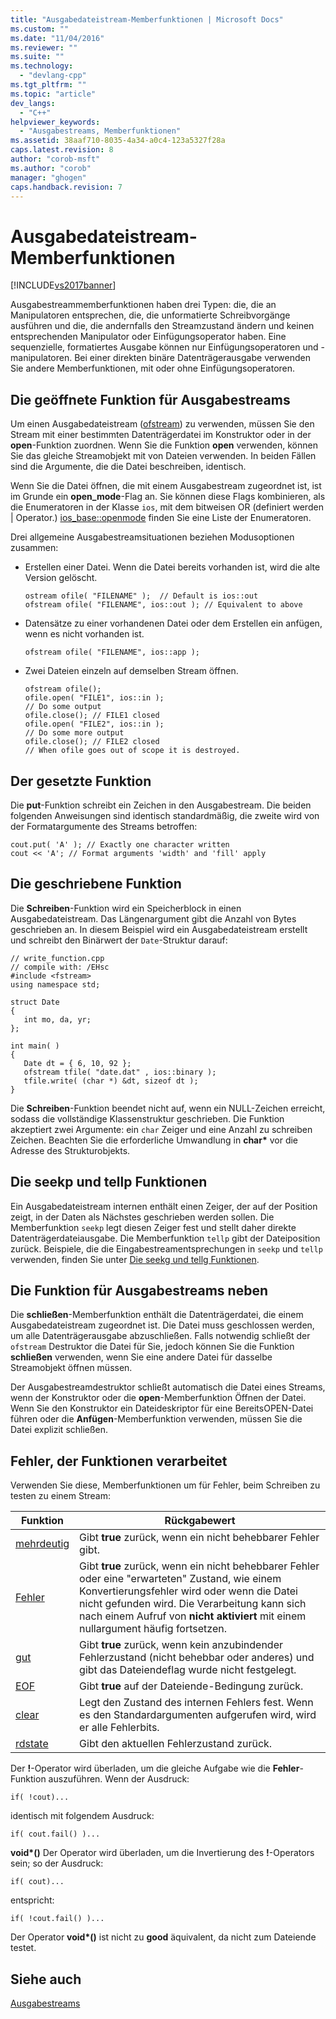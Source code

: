 ```yaml
---
title: "Ausgabedateistream-Memberfunktionen | Microsoft Docs"
ms.custom: ""
ms.date: "11/04/2016"
ms.reviewer: ""
ms.suite: ""
ms.technology: 
  - "devlang-cpp"
ms.tgt_pltfrm: ""
ms.topic: "article"
dev_langs: 
  - "C++"
helpviewer_keywords: 
  - "Ausgabestreams, Memberfunktionen"
ms.assetid: 38aaf710-8035-4a34-a0c4-123a5327f28a
caps.latest.revision: 8
author: "corob-msft"
ms.author: "corob"
manager: "ghogen"
caps.handback.revision: 7
---
```

# Ausgabedateistream-Memberfunktionen
[!INCLUDE[vs2017banner](../assembler/inline/includes/vs2017banner.md)]

Ausgabestreammemberfunktionen haben drei Typen: die, die an Manipulatoren entsprechen, die, die unformatierte Schreibvorgänge ausführen und die, die andernfalls den Streamzustand ändern und keinen entsprechenden Manipulator oder Einfügungsoperator haben.  Eine sequenzielle, formatiertes Ausgabe können nur Einfügungsoperatoren und \-manipulatoren.  Bei einer direkten binäre Datenträgerausgabe verwenden Sie andere Memberfunktionen, mit oder ohne Einfügungsoperatoren.  
  
## Die geöffnete Funktion für Ausgabestreams  
 Um einen Ausgabedateistream \([ofstream](../Topic/ofstream.md)\) zu verwenden, müssen Sie den Stream mit einer bestimmten Datenträgerdatei im Konstruktor oder in der **open**\-Funktion zuordnen.  Wenn Sie die Funktion **open** verwenden, können Sie das gleiche Streamobjekt mit von Dateien verwenden.  In beiden Fällen sind die Argumente, die die Datei beschreiben, identisch.  
  
 Wenn Sie die Datei öffnen, die mit einem Ausgabestream zugeordnet ist, ist im Grunde ein **open\_mode**\-Flag an.  Sie können diese Flags kombinieren, als die Enumeratoren in der Klasse `ios`, mit dem bitweisen OR \(definiert werden &#124; Operator.\)  [ios\_base::openmode](../Topic/ios_base::openmode.md) finden Sie eine Liste der Enumeratoren.  
  
 Drei allgemeine Ausgabestreamsituationen beziehen Modusoptionen zusammen:  
  
-   Erstellen einer Datei.  Wenn die Datei bereits vorhanden ist, wird die alte Version gelöscht.  
  
    ```  
    ostream ofile( "FILENAME" );  // Default is ios::out  
    ofstream ofile( "FILENAME", ios::out ); // Equivalent to above  
    ```  
  
-   Datensätze zu einer vorhandenen Datei oder dem Erstellen ein anfügen, wenn es nicht vorhanden ist.  
  
    ```  
    ofstream ofile( "FILENAME", ios::app );  
    ```  
  
-   Zwei Dateien einzeln auf demselben Stream öffnen.  
  
    ```  
    ofstream ofile();  
    ofile.open( "FILE1", ios::in );  
    // Do some output  
    ofile.close(); // FILE1 closed  
    ofile.open( "FILE2", ios::in );  
    // Do some more output  
    ofile.close(); // FILE2 closed  
    // When ofile goes out of scope it is destroyed.  
    ```  
  
## Der gesetzte Funktion  
 Die **put**\-Funktion schreibt ein Zeichen in den Ausgabestream.  Die beiden folgenden Anweisungen sind identisch standardmäßig, die zweite wird von der Formatargumente des Streams betroffen:  
  
```  
cout.put( 'A' ); // Exactly one character written  
cout << 'A'; // Format arguments 'width' and 'fill' apply   
```  
  
## Die geschriebene Funktion  
 Die **Schreiben**\-Funktion wird ein Speicherblock in einen Ausgabedateistream.  Das Längenargument gibt die Anzahl von Bytes geschrieben an.  In diesem Beispiel wird ein Ausgabedateistream erstellt und schreibt den Binärwert der `Date`\-Struktur darauf:  
  
```  
// write_function.cpp  
// compile with: /EHsc  
#include <fstream>  
using namespace std;  
  
struct Date  
{  
   int mo, da, yr;  
};  
  
int main( )  
{  
   Date dt = { 6, 10, 92 };  
   ofstream tfile( "date.dat" , ios::binary );  
   tfile.write( (char *) &dt, sizeof dt );  
}  
```  
  
 Die **Schreiben**\-Funktion beendet nicht auf, wenn ein NULL\-Zeichen erreicht, sodass die vollständige Klassenstruktur geschrieben.  Die Funktion akzeptiert zwei Argumente: ein `char` Zeiger und eine Anzahl zu schreiben Zeichen.  Beachten Sie die erforderliche Umwandlung in **char\*** vor die Adresse des Strukturobjekts.  
  
## Die seekp und tellp Funktionen  
 Ein Ausgabedateistream internen enthält einen Zeiger, der auf der Position zeigt, in der Daten als Nächstes geschrieben werden sollen.  Die Memberfunktion `seekp` legt diesen Zeiger fest und stellt daher direkte Datenträgerdateiausgabe.  Die Memberfunktion `tellp` gibt der Dateiposition zurück.  Beispiele, die die Eingabestreamentsprechungen in `seekp` und `tellp` verwenden, finden Sie unter [Die seekg und tellg Funktionen](../standard-library/input-stream-member-functions.md).  
  
## Die Funktion für Ausgabestreams neben  
 Die **schließen**\-Memberfunktion enthält die Datenträgerdatei, die einem Ausgabedateistream zugeordnet ist.  Die Datei muss geschlossen werden, um alle Datenträgerausgabe abzuschließen.  Falls notwendig schließt der `ofstream` Destruktor die Datei für Sie, jedoch können Sie die Funktion **schließen** verwenden, wenn Sie eine andere Datei für dasselbe Streamobjekt öffnen müssen.  
  
 Der Ausgabestreamdestruktor schließt automatisch die Datei eines Streams, wenn der Konstruktor oder die **open**\-Memberfunktion Öffnen der Datei.  Wenn Sie den Konstruktor ein Dateideskriptor für eine BereitsOPEN\-Datei führen oder die **Anfügen**\-Memberfunktion verwenden, müssen Sie die Datei explizit schließen.  
  
##  <a name="vclrferrorprocessingfunctionsanchor10"></a> Fehler, der Funktionen verarbeitet  
 Verwenden Sie diese, Memberfunktionen um für Fehler, beim Schreiben zu testen zu einem Stream:  
  
|Funktion|Rückgabewert|  
|--------------|------------------|  
|[mehrdeutig](../Topic/basic_ios::bad.md)|Gibt **true** zurück, wenn ein nicht behebbarer Fehler gibt.|  
|[Fehler](../Topic/basic_ios::fail.md)|Gibt **true** zurück, wenn ein nicht behebbarer Fehler oder eine "erwarteten" Zustand, wie einem Konvertierungsfehler wird oder wenn die Datei nicht gefunden wird.  Die Verarbeitung kann sich nach einem Aufruf von **nicht aktiviert** mit einem nullargument häufig fortsetzen.|  
|[gut](../Topic/basic_ios::good.md)|Gibt **true** zurück, wenn kein anzubindender Fehlerzustand \(nicht behebbar oder anderes\) und gibt das Dateiendeflag wurde nicht festgelegt.|  
|[EOF](../Topic/basic_ios::eof.md)|Gibt **true** auf der Dateiende\-Bedingung zurück.|  
|[clear](../Topic/basic_ios::clear.md)|Legt den Zustand des internen Fehlers fest.  Wenn es den Standardargumenten aufgerufen wird, wird er alle Fehlerbits.|  
|[rdstate](../Topic/basic_ios::rdstate.md)|Gibt den aktuellen Fehlerzustand zurück.|  
  
 Der **\!**\-Operator wird überladen, um die gleiche Aufgabe wie die **Fehler**\-Funktion auszuführen.  Wenn der Ausdruck:  
  
```  
if( !cout)...  
```  
  
 identisch mit folgendem Ausdruck:  
  
```  
if( cout.fail() )...  
```  
  
 **void\*\(\)** Der Operator wird überladen, um die Invertierung des **\!**\-Operators sein; so der Ausdruck:  
  
```  
if( cout)...  
```  
  
 entspricht:  
  
```  
if( !cout.fail() )...  
```  
  
 Der Operator **void\*\(\)** ist nicht zu **good** äquivalent, da nicht zum Dateiende testet.  
  
## Siehe auch  
 [Ausgabestreams](../standard-library/output-streams.md)